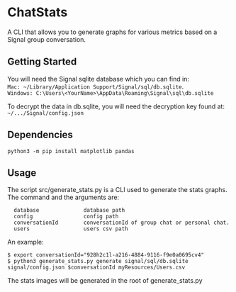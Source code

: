 # ChatStats

A CLI that allows you to generate graphs for various metrics based on a Signal group conversation.

## Getting Started

You will need the Signal sqlite database which you can find in:  
```Mac: ~/Library/Application Support/Signal/sql/db.sqlite```.    
```Windows: C:\Users\<YourName>\AppData\Roaming\Signal\sql\db.sqlite```

To decrypt the data in db.sqlite, you will need the decryption key found at:  
```~/.../Signal/config.json```

## Dependencies
```
python3 -m pip install matplotlib pandas
```

## Usage

The script src/generate_stats.py is a CLI used to generate the stats graphs.
The command and the arguments are:
```positional arguments:
  database              database path
  config                config path
  conversationId        conversationId of group chat or personal chat.
  users                 users csv path
  ```
An example:  
```
$ export conversationId="928h2c1l-a216-4884-9116-f9e0a0695cv4"
$ python3 generate_stats.py generate signal/sql/db.sqlite signal/config.json $conversationId myResources/Users.csv  
```
The stats images will be generated in the root of generate_stats.py
